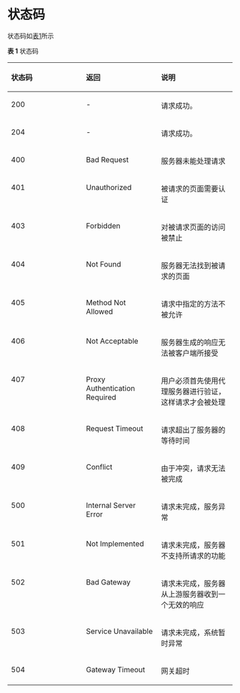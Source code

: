 # 状态码<a name="ZH-CN_TOPIC_0115410454"></a>

状态码如[表1](#table335337162311)所示

**表 1**  状态码

<a name="table335337162311"></a>
<table><thead align="left"><tr id="row163542719239"><th class="cellrowborder" valign="top" width="33.33333333333333%" id="mcps1.2.4.1.1"><p id="p910712432311"><a name="p910712432311"></a><a name="p910712432311"></a>状态码</p>
</th>
<th class="cellrowborder" valign="top" width="33.33333333333333%" id="mcps1.2.4.1.2"><p id="p20107102413238"><a name="p20107102413238"></a><a name="p20107102413238"></a>返回</p>
</th>
<th class="cellrowborder" valign="top" width="33.33333333333333%" id="mcps1.2.4.1.3"><p id="p9107162452318"><a name="p9107162452318"></a><a name="p9107162452318"></a>说明</p>
</th>
</tr>
</thead>
<tbody><tr id="row835411732314"><td class="cellrowborder" valign="top" width="33.33333333333333%" headers="mcps1.2.4.1.1 "><p id="p335427182311"><a name="p335427182311"></a><a name="p335427182311"></a>200</p>
</td>
<td class="cellrowborder" valign="top" width="33.33333333333333%" headers="mcps1.2.4.1.2 "><p id="p7354157182319"><a name="p7354157182319"></a><a name="p7354157182319"></a>-</p>
</td>
<td class="cellrowborder" valign="top" width="33.33333333333333%" headers="mcps1.2.4.1.3 "><p id="p11134101417242"><a name="p11134101417242"></a><a name="p11134101417242"></a>请求成功。</p>
</td>
</tr>
<tr id="row2035487162310"><td class="cellrowborder" valign="top" width="33.33333333333333%" headers="mcps1.2.4.1.1 "><p id="p1535437132317"><a name="p1535437132317"></a><a name="p1535437132317"></a>204</p>
</td>
<td class="cellrowborder" valign="top" width="33.33333333333333%" headers="mcps1.2.4.1.2 "><p id="p13354072231"><a name="p13354072231"></a><a name="p13354072231"></a>-</p>
</td>
<td class="cellrowborder" valign="top" width="33.33333333333333%" headers="mcps1.2.4.1.3 "><p id="p513451422415"><a name="p513451422415"></a><a name="p513451422415"></a>请求成功。</p>
</td>
</tr>
<tr id="row7354167182320"><td class="cellrowborder" valign="top" width="33.33333333333333%" headers="mcps1.2.4.1.1 "><p id="p3411193611246"><a name="p3411193611246"></a><a name="p3411193611246"></a>400</p>
</td>
<td class="cellrowborder" valign="top" width="33.33333333333333%" headers="mcps1.2.4.1.2 "><p id="p17397192510248"><a name="p17397192510248"></a><a name="p17397192510248"></a>Bad Request</p>
</td>
<td class="cellrowborder" valign="top" width="33.33333333333333%" headers="mcps1.2.4.1.3 "><p id="p123974256249"><a name="p123974256249"></a><a name="p123974256249"></a>服务器未能处理请求</p>
</td>
</tr>
<tr id="row63541472233"><td class="cellrowborder" valign="top" width="33.33333333333333%" headers="mcps1.2.4.1.1 "><p id="p7411336152413"><a name="p7411336152413"></a><a name="p7411336152413"></a>401</p>
</td>
<td class="cellrowborder" valign="top" width="33.33333333333333%" headers="mcps1.2.4.1.2 "><p id="p9397112582420"><a name="p9397112582420"></a><a name="p9397112582420"></a>Unauthorized</p>
</td>
<td class="cellrowborder" valign="top" width="33.33333333333333%" headers="mcps1.2.4.1.3 "><p id="p1439782562418"><a name="p1439782562418"></a><a name="p1439782562418"></a>被请求的页面需要认证</p>
</td>
</tr>
<tr id="row03541473231"><td class="cellrowborder" valign="top" width="33.33333333333333%" headers="mcps1.2.4.1.1 "><p id="p1641153682412"><a name="p1641153682412"></a><a name="p1641153682412"></a>403</p>
</td>
<td class="cellrowborder" valign="top" width="33.33333333333333%" headers="mcps1.2.4.1.2 "><p id="p73971525142416"><a name="p73971525142416"></a><a name="p73971525142416"></a>Forbidden</p>
</td>
<td class="cellrowborder" valign="top" width="33.33333333333333%" headers="mcps1.2.4.1.3 "><p id="p1339782542418"><a name="p1339782542418"></a><a name="p1339782542418"></a>对被请求页面的访问被禁止</p>
</td>
</tr>
<tr id="row143541971238"><td class="cellrowborder" valign="top" width="33.33333333333333%" headers="mcps1.2.4.1.1 "><p id="p5411123682417"><a name="p5411123682417"></a><a name="p5411123682417"></a>404</p>
</td>
<td class="cellrowborder" valign="top" width="33.33333333333333%" headers="mcps1.2.4.1.2 "><p id="p239713256244"><a name="p239713256244"></a><a name="p239713256244"></a>Not Found</p>
</td>
<td class="cellrowborder" valign="top" width="33.33333333333333%" headers="mcps1.2.4.1.3 "><p id="p9397182532414"><a name="p9397182532414"></a><a name="p9397182532414"></a>服务器无法找到被请求的页面</p>
</td>
</tr>
<tr id="row3354127162320"><td class="cellrowborder" valign="top" width="33.33333333333333%" headers="mcps1.2.4.1.1 "><p id="p541203672410"><a name="p541203672410"></a><a name="p541203672410"></a>405</p>
</td>
<td class="cellrowborder" valign="top" width="33.33333333333333%" headers="mcps1.2.4.1.2 "><p id="p23975255243"><a name="p23975255243"></a><a name="p23975255243"></a>Method Not Allowed</p>
</td>
<td class="cellrowborder" valign="top" width="33.33333333333333%" headers="mcps1.2.4.1.3 "><p id="p13971825192412"><a name="p13971825192412"></a><a name="p13971825192412"></a>请求中指定的方法不被允许</p>
</td>
</tr>
<tr id="row33555712234"><td class="cellrowborder" valign="top" width="33.33333333333333%" headers="mcps1.2.4.1.1 "><p id="p1441212362246"><a name="p1441212362246"></a><a name="p1441212362246"></a>406</p>
</td>
<td class="cellrowborder" valign="top" width="33.33333333333333%" headers="mcps1.2.4.1.2 "><p id="p63978256243"><a name="p63978256243"></a><a name="p63978256243"></a>Not Acceptable</p>
</td>
<td class="cellrowborder" valign="top" width="33.33333333333333%" headers="mcps1.2.4.1.3 "><p id="p3397825132414"><a name="p3397825132414"></a><a name="p3397825132414"></a>服务器生成的响应无法被客户端所接受</p>
</td>
</tr>
<tr id="row435513712310"><td class="cellrowborder" valign="top" width="33.33333333333333%" headers="mcps1.2.4.1.1 "><p id="p6412736172410"><a name="p6412736172410"></a><a name="p6412736172410"></a>407</p>
</td>
<td class="cellrowborder" valign="top" width="33.33333333333333%" headers="mcps1.2.4.1.2 "><p id="p339832512417"><a name="p339832512417"></a><a name="p339832512417"></a>Proxy Authentication Required</p>
</td>
<td class="cellrowborder" valign="top" width="33.33333333333333%" headers="mcps1.2.4.1.3 "><p id="p193981258245"><a name="p193981258245"></a><a name="p193981258245"></a>用户必须首先使用代理服务器进行验证，这样请求才会被处理</p>
</td>
</tr>
<tr id="row535557162314"><td class="cellrowborder" valign="top" width="33.33333333333333%" headers="mcps1.2.4.1.1 "><p id="p14412183642411"><a name="p14412183642411"></a><a name="p14412183642411"></a>408</p>
</td>
<td class="cellrowborder" valign="top" width="33.33333333333333%" headers="mcps1.2.4.1.2 "><p id="p10398925192415"><a name="p10398925192415"></a><a name="p10398925192415"></a>Request Timeout</p>
</td>
<td class="cellrowborder" valign="top" width="33.33333333333333%" headers="mcps1.2.4.1.3 "><p id="p1439819251245"><a name="p1439819251245"></a><a name="p1439819251245"></a>请求超出了服务器的等待时间</p>
</td>
</tr>
<tr id="row73551575238"><td class="cellrowborder" valign="top" width="33.33333333333333%" headers="mcps1.2.4.1.1 "><p id="p104121936122419"><a name="p104121936122419"></a><a name="p104121936122419"></a>409</p>
</td>
<td class="cellrowborder" valign="top" width="33.33333333333333%" headers="mcps1.2.4.1.2 "><p id="p639820256245"><a name="p639820256245"></a><a name="p639820256245"></a>Conflict</p>
</td>
<td class="cellrowborder" valign="top" width="33.33333333333333%" headers="mcps1.2.4.1.3 "><p id="p4398142514243"><a name="p4398142514243"></a><a name="p4398142514243"></a>由于冲突，请求无法被完成</p>
</td>
</tr>
<tr id="row63553722318"><td class="cellrowborder" valign="top" width="33.33333333333333%" headers="mcps1.2.4.1.1 "><p id="p1412736132415"><a name="p1412736132415"></a><a name="p1412736132415"></a>500</p>
</td>
<td class="cellrowborder" valign="top" width="33.33333333333333%" headers="mcps1.2.4.1.2 "><p id="p8398152518244"><a name="p8398152518244"></a><a name="p8398152518244"></a>Internal Server Error</p>
</td>
<td class="cellrowborder" valign="top" width="33.33333333333333%" headers="mcps1.2.4.1.3 "><p id="p123986254241"><a name="p123986254241"></a><a name="p123986254241"></a>请求未完成，服务异常</p>
</td>
</tr>
<tr id="row8355577233"><td class="cellrowborder" valign="top" width="33.33333333333333%" headers="mcps1.2.4.1.1 "><p id="p154121136182412"><a name="p154121136182412"></a><a name="p154121136182412"></a>501</p>
</td>
<td class="cellrowborder" valign="top" width="33.33333333333333%" headers="mcps1.2.4.1.2 "><p id="p739842522412"><a name="p739842522412"></a><a name="p739842522412"></a>Not Implemented</p>
</td>
<td class="cellrowborder" valign="top" width="33.33333333333333%" headers="mcps1.2.4.1.3 "><p id="p639812513244"><a name="p639812513244"></a><a name="p639812513244"></a>请求未完成，服务器不支持所请求的功能</p>
</td>
</tr>
<tr id="row1135520716238"><td class="cellrowborder" valign="top" width="33.33333333333333%" headers="mcps1.2.4.1.1 "><p id="p19412336162411"><a name="p19412336162411"></a><a name="p19412336162411"></a>502</p>
</td>
<td class="cellrowborder" valign="top" width="33.33333333333333%" headers="mcps1.2.4.1.2 "><p id="p53989254247"><a name="p53989254247"></a><a name="p53989254247"></a>Bad Gateway</p>
</td>
<td class="cellrowborder" valign="top" width="33.33333333333333%" headers="mcps1.2.4.1.3 "><p id="p83988255245"><a name="p83988255245"></a><a name="p83988255245"></a>请求未完成，服务器从上游服务器收到一个无效的响应</p>
</td>
</tr>
<tr id="row18355474233"><td class="cellrowborder" valign="top" width="33.33333333333333%" headers="mcps1.2.4.1.1 "><p id="p241212361248"><a name="p241212361248"></a><a name="p241212361248"></a>503</p>
</td>
<td class="cellrowborder" valign="top" width="33.33333333333333%" headers="mcps1.2.4.1.2 "><p id="p19398625182413"><a name="p19398625182413"></a><a name="p19398625182413"></a>Service Unavailable</p>
</td>
<td class="cellrowborder" valign="top" width="33.33333333333333%" headers="mcps1.2.4.1.3 "><p id="p10398112515249"><a name="p10398112515249"></a><a name="p10398112515249"></a>请求未完成，系统暂时异常</p>
</td>
</tr>
<tr id="row23551279237"><td class="cellrowborder" valign="top" width="33.33333333333333%" headers="mcps1.2.4.1.1 "><p id="p0413236122415"><a name="p0413236122415"></a><a name="p0413236122415"></a>504</p>
</td>
<td class="cellrowborder" valign="top" width="33.33333333333333%" headers="mcps1.2.4.1.2 "><p id="p14398192520242"><a name="p14398192520242"></a><a name="p14398192520242"></a>Gateway Timeout</p>
</td>
<td class="cellrowborder" valign="top" width="33.33333333333333%" headers="mcps1.2.4.1.3 "><p id="p163981225102415"><a name="p163981225102415"></a><a name="p163981225102415"></a>网关超时</p>
</td>
</tr>
</tbody>
</table>

